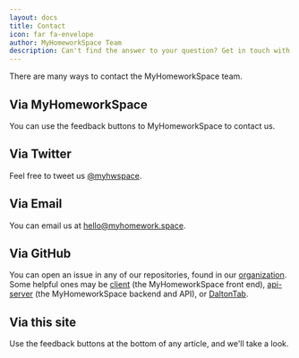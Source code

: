 ```yaml
---
layout: docs
title: Contact
icon: far fa-envelope
author: MyHomeworkSpace Team
description: Can't find the answer to your question? Get in touch with us.
---
```


There are many ways to contact the MyHomeworkSpace team.

## Via MyHomeworkSpace
You can use the feedback buttons to MyHomeworkSpace to contact us.

## Via Twitter
Feel free to tweet us [@myhwspace](https://twitter.com/myhwspace).

## Via Email
You can email us at [hello@myhomework.space](mailto:hello@myhomework.space).

## Via GitHub
You can open an issue in any of our repositories, found in our [organization](https://github.com/myhomeworkspace). Some helpful ones may be [client](https://github.com/myhomeworkspace/client) (the MyHomeworkSpace front end), [api-server](https://github.com/myhomeworkspace/api-server) (the MyHomeworkSpace backend and API), or [DaltonTab](https://github.com/ultimathexers/daltontab).

## Via this site
Use the feedback buttons at the bottom of any article, and we'll take a look.